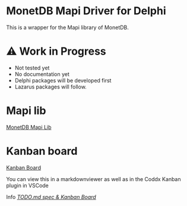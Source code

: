 # MonetDB Mapi Driver for Delphi

This is a wrapper for the Mapi library of MonetDB.

# ⚠️ Work in Progress

- Not tested yet
- No documentation yet
- Delphi packages will be developed first
- Lazarus packages will follow. 

# Mapi lib

[MonetDB Mapi Lib](https://www.monetdb.org/documentation-Aug2024/user-guide/client-interfaces/libraries-drivers/mapi-library/)

# Kanban board

[Kanban Board](TODO.md)

You can view this in a markdownviewer as well as in the Coddx Kanban plugin in VSCode

Info <em>[TODO.md spec & Kanban Board](https://bit.ly/3fCwKfM)</em>
